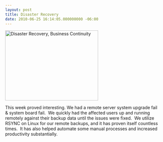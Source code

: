 ```yaml
---
layout: post
title: Disaster Recovery
date: 2010-06-25 16:14:05.000000000 -06:00
---
```

<a href="http://blog-bfrancom.rhcloud.com/wp-content/uploads/2010/06/tornado22.jpg"><img class="size-medium wp-image-349 alignnone" title="tornado" src="http://res.cloudinary.com/bfrancom/image/upload/h_225,w_300/v1399820346/tornado2_phrnne.jpg" alt="Disaster Recovery, Business Continuity" width="300" height="225" /></a>

This week proved interesting. We had a remote server system upgrade fail &amp; system board fail.  We quickly had the affected users up and running remotely against their backup data until the issues were fixed.  We utilize RSYNC on Linux for our remote backups, and it has proven itself countless times.  It has also helped automate some manual processes and increased productivity substantially.
